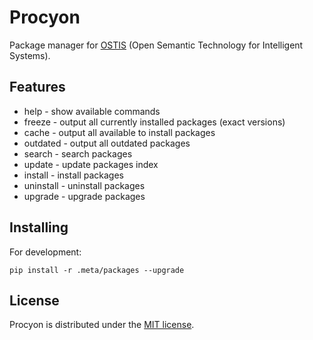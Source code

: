 Procyon
=======

Package manager for [OSTIS](http://ostis.net) (Open Semantic Technology for Intelligent Systems).

Features
-------

* help - show available commands
* freeze - output all currently installed packages (exact versions)
* cache - output all available to install packages
* outdated - output all outdated packages
* search - search packages
* update - update packages index
* install - install packages
* uninstall - uninstall packages
* upgrade - upgrade packages

Installing
----------

For development:

    pip install -r .meta/packages --upgrade

License
-------

Procyon is distributed under the [MIT license](http://www.opensource.org/licenses/MIT).
